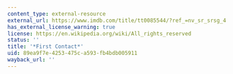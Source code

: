 ```yaml
---
content_type: external-resource
external_url: https://www.imdb.com/title/tt0085544/?ref_=nv_sr_srsg_4
has_external_license_warning: true
license: https://en.wikipedia.org/wiki/All_rights_reserved
status: ''
title: '*First Contact*'
uid: 89ea9f7e-4253-475c-a593-fb4bdb005911
wayback_url: ''
---
```

